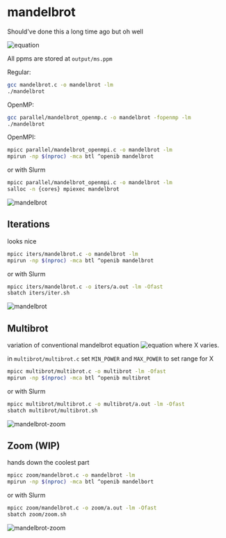 # mandelbrot
Should've done this a long time ago but oh well


![equation](https://render.githubusercontent.com/render/math?math=z_{n%2B1}%20-%3E%20z_n^2%20%2B%20c&mode=inline)


All ppms are stored at `output/ms.ppm`

Regular:
```bash
gcc mandelbrot.c -o mandelbrot -lm
./mandelbrot
```

OpenMP:
```bash
gcc parallel/mandelbrot_openmp.c -o mandelbrot -fopenmp -lm
./mandelbrot
```

OpenMPI:
```bash
mpicc parallel/mandelbrot_openmpi.c -o mandelbrot -lm
mpirun -np $(nproc) -mca btl ^openib mandelbrot
```

or with Slurm
```bash
mpicc parallel/mandelbrot_openmpi.c -o mandelbrot -lm
salloc -n {cores} mpiexec mandelbrot
```

![mandelbrot](https://github.com/abagali1/mandelbrot/raw/master/output/readme.png)

## Iterations
looks nice

```bash
mpicc iters/mandelbrot.c -o mandelbrot -lm
mpirun -np $(nproc) -mca btl ^openib mandelbrot
```

or with Slurm
```bash
mpicc iters/mandelbrot.c -o iters/a.out -lm -Ofast 
sbatch iters/iter.sh
```

![mandelbrot](https://github.com/abagali1/mandelbrot/blob/master/iters/output.gif)

## Multibrot
variation of conventional mandelbrot equation
![equation](https://render.githubusercontent.com/render/math?math=z_{n%2B1}%20-%3E%20z_n^x%20%2B%20c&mode=inline)
where X varies.

in `multibrot/multibrot.c` set `MIN_POWER` and `MAX_POWER` to set range for X 

```bash
mpicc multibrot/multibrot.c -o multibrot -lm -Ofast
mpirun -np $(nproc) -mca btl ^openib multibrot
```

or with Slurm
```bash
mpicc multibrot/multibrot.c -o multibrot/a.out -lm -Ofast
sbatch multibrot/multibrot.sh
```

![mandelbrot-zoom](https://github.com/abagali1/mandelbrot/blob/master/multibrot/output/output.gif)

## Zoom (WIP)
hands down the coolest part

```bash
mpicc zoom/mandelbrot.c -o mandelbrot -lm
mpirun -np $(nproc) -mca btl ^openib mandelbort
```
or with Slurm
```bash
mpicc zoom/mandelbrot.c -o zoom/a.out -lm -Ofast
sbatch zoom/zoom.sh
```

![mandelbrot-zoom](https://github.com/abagali1/mandelbrot/blob/master/zoom/zoom.gif)

